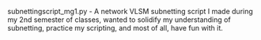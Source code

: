 subnettingscript_mg1.py - A network VLSM subnetting script I made during my 2nd semester of classes, wanted to solidify my understanding of subnetting, practice my scripting, and most of all, have fun with it.
